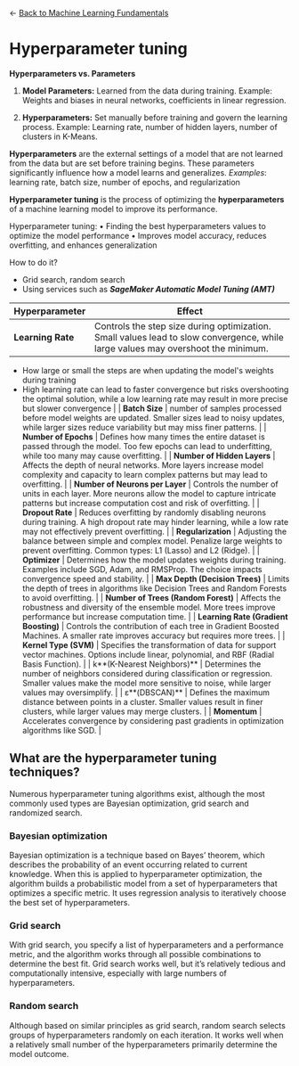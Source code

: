 ← [Back to Machine Learning Fundamentals](../Machine%20learning%20fundamentals.md)

# Hyperparameter tuning

**Hyperparameters vs. Parameters**

1. **Model Parameters:** Learned from the data during training. Example: Weights and biases in neural networks, coefficients in linear regression.

2.	**Hyperparameters:** Set manually before training and govern the learning process. Example: Learning rate, number of hidden layers, number of clusters in K-Means.

**Hyperparameters** are the external settings of a model that are not learned from the data but are set before training begins. These parameters significantly influence how a model learns and generalizes. *Examples*: learning rate, batch size, number of epochs, and regularization

**Hyperparameter tuning** is the process of optimizing the **hyperparameters** of a machine learning model to improve its performance. 

Hyperparameter tuning:
• Finding the best hyperparameters values to optimize the model performance
• Improves model accuracy, reduces overfitting, and enhances generalization

How to do it?

- Grid search, random search
- Using services such as ***SageMaker Automatic Model Tuning (AMT)***

| **Hyperparameter** | **Effect** |
| --- | --- |
| **Learning Rate** | Controls the step size during optimization. Small values lead to slow convergence, while large values may overshoot the minimum. 
- How large or small the steps are when updating the model's weights during training
- High learning rate can lead to faster convergence but risks overshooting the optimal solution, while a low learning rate may result in more precise but slower convergence |
| **Batch Size** | number of samples processed before model weights are updated. 
Smaller sizes lead to noisy updates, while larger sizes reduce variability but may miss finer patterns. |
| **Number of Epochs** | Defines how many times the entire dataset is passed through the model. Too few epochs can lead to underfitting, while too many may cause overfitting. |
| **Number of Hidden Layers** | Affects the depth of neural networks. More layers increase model complexity and capacity to learn complex patterns but may lead to overfitting. |
| **Number of Neurons per Layer** | Controls the number of units in each layer. More neurons allow the model to capture intricate patterns but increase computation cost and risk of overfitting. |
| **Dropout Rate** | Reduces overfitting by randomly disabling neurons during training. A high dropout rate may hinder learning, while a low rate may not effectively prevent overfitting. |
| **Regularization** | Adjusting the balance between simple and complex model. Penalize large weights to prevent overfitting. Common types: L1 (Lasso) and L2 (Ridge). |
| **Optimizer** | Determines how the model updates weights during training. Examples include SGD, Adam, and RMSProp. The choice impacts convergence speed and stability. |
| **Max Depth (Decision Trees)** | Limits the depth of trees in algorithms like Decision Trees and Random Forests to avoid overfitting. |
| **Number of Trees (Random Forest)** | Affects the robustness and diversity of the ensemble model. More trees improve performance but increase computation time. |
| **Learning Rate (Gradient Boosting)** | Controls the contribution of each tree in Gradient Boosted Machines. A smaller rate improves accuracy but requires more trees. |
| **Kernel Type (SVM)** | Specifies the transformation of data for support vector machines. Options include linear, polynomial, and RBF (Radial Basis Function). |
| k**(K-Nearest Neighbors)** | Determines the number of neighbors considered during classification or regression. Smaller values make the model more sensitive to noise, while larger values may oversimplify. |
| ε**(DBSCAN)** | Defines the maximum distance between points in a cluster. Smaller values result in finer clusters, while larger values may merge clusters. |
| **Momentum** | Accelerates convergence by considering past gradients in optimization algorithms like SGD. |

## **What are the hyperparameter tuning techniques?**

Numerous hyperparameter tuning algorithms exist, although the most commonly used types are Bayesian optimization, grid search and randomized search.

### Bayesian optimization

Bayesian optimization is a technique based on Bayes’ theorem, which describes the probability of an event occurring related to current knowledge. When this is applied to hyperparameter optimization, the algorithm builds a probabilistic model from a set of hyperparameters that optimizes a specific metric. It uses regression analysis to iteratively choose the best set of hyperparameters.

### Grid search

With grid search, you specify a list of hyperparameters and a performance metric, and the algorithm works through all possible combinations to determine the best fit. Grid search works well, but it’s relatively tedious and computationally intensive, especially with large numbers of hyperparameters.

### Random search

Although based on similar principles as grid search, random search selects groups of hyperparameters randomly on each iteration. It works well when a relatively small number of the hyperparameters primarily determine the model outcome.